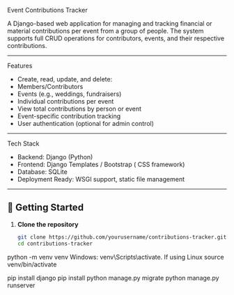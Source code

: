  Event Contributions Tracker

A Django-based web application for managing and tracking financial or material contributions per event from a group of people. The system supports full CRUD operations for contributors, events, and their respective contributions.

---

Features

-  Create, read, update, and delete:
  - Members/Contributors
  - Events (e.g., weddings, fundraisers)
  - Individual contributions per event
-  View total contributions by person or event
-  Event-specific contribution tracking
-  User authentication (optional for admin control)

---

 Tech Stack

- Backend: Django (Python)
- Frontend: Django Templates / Bootstrap ( CSS framework)
- Database: SQLite 
- Deployment Ready: WSGI support, static file management

---

## 🏁 Getting Started

1. **Clone the repository**
   ```bash
   git clone https://github.com/yourusername/contributions-tracker.git
   cd contributions-tracker

python -m venv venv
Windows: venv\Scripts\activate. If using Linux source venv/bin/activate

pip install django
pip install 
python manage.py migrate
python manage.py runserver




